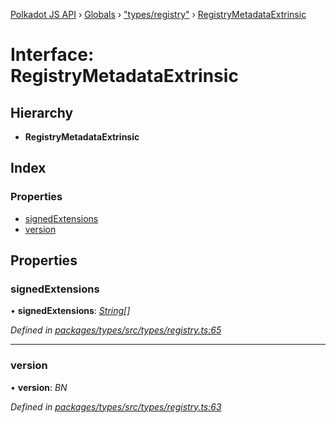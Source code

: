 [Polkadot JS API](../README.md) › [Globals](../globals.md) › ["types/registry"](../modules/_types_registry_.md) › [RegistryMetadataExtrinsic](_types_registry_.registrymetadataextrinsic.md)

# Interface: RegistryMetadataExtrinsic

## Hierarchy

* **RegistryMetadataExtrinsic**

## Index

### Properties

* [signedExtensions](_types_registry_.registrymetadataextrinsic.md#signedextensions)
* [version](_types_registry_.registrymetadataextrinsic.md#version)

## Properties

###  signedExtensions

• **signedExtensions**: *[String](../classes/_primitive_text_.text.md#static-string)[]*

*Defined in [packages/types/src/types/registry.ts:65](https://github.com/polkadot-js/api/blob/8a152ea4c0/packages/types/src/types/registry.ts#L65)*

___

###  version

• **version**: *BN*

*Defined in [packages/types/src/types/registry.ts:63](https://github.com/polkadot-js/api/blob/8a152ea4c0/packages/types/src/types/registry.ts#L63)*
